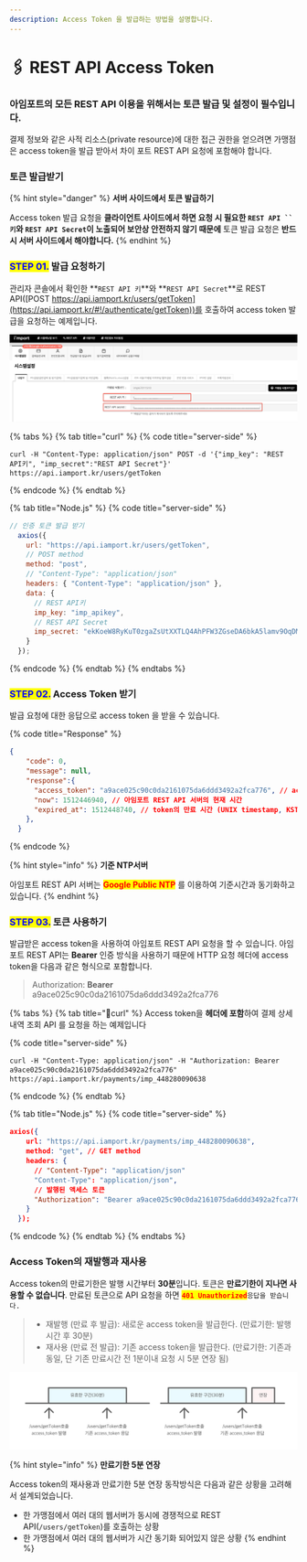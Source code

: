 ```yaml
---
description: Access Token 을 발급하는 방법을 설명합니다.
---
```


# 🖇 REST API Access Token

### 아임포트의 모든 REST API 이용을 위해서는 토큰 발급 및 설정이 필수입니다.

결제 정보와 같은 사적 리소스(private resource)에 대한 접근 권한을 얻으려면 가맹점은 access token을 발급 받아서 차이 포트 REST API 요청에 포함해야 합니다.

### 토큰 발급받기 <a href="#undefined" id="undefined"></a>

{% hint style="danger" %}
**서버 사이드에서 토큰 발급하기**

Access token 발급 요청을 **클라이언트 사이드에서 하면 요청 시 필요한 **<mark style="color:red;">**`REST API`**</mark>**` ``키`와 **<mark style="color:red;">**`REST API Secret`**</mark>**이 노출되어 보안상 안전하지 않기 때문에** 토큰 발급 요청은 **반드시 서버 사이드에서 해야합니다.**
{% endhint %}

### <mark style="color:blue;">**STEP 01.**</mark>  발급 요청하기

관리자 콘솔에서 확인한 **`REST API 키`**와 **`REST API Secret`**로 REST API([POST https://api.iamport.kr/users/getToken](https://api.iamport.kr/#!/authenticate/getToken))를 호출하여 access token 발급을 요청하는 예제입니다.

![관리자 콘솔 REST API키 & REST API Secret](<../.gitbook/assets/image (18) (1) (1) (1) (1) (1) (1).png>)

{% tabs %}
{% tab title="curl" %}
{% code title="server-side" %}
```url
curl -H "Content-Type: application/json" POST -d '{"imp_key": "REST API키", "imp_secret":"REST API Secret"}' https://api.iamport.kr/users/getToken
```
{% endcode %}
{% endtab %}

{% tab title="Node.js" %}
{% code title="server-side" %}
```javascript
// 인증 토큰 발급 받기
  axios({
    url: "https://api.iamport.kr/users/getToken",
    // POST method
    method: "post", 
    // "Content-Type": "application/json"
    headers: { "Content-Type": "application/json" }, 
    data: {
      // REST API키
      imp_key: "imp_apikey", 
      // REST API Secret
      imp_secret: "ekKoeW8RyKuT0zgaZsUtXXTLQ4AhPFW3ZGseDA6bkA5lamv9OqDMnxyeB9wqOsuO9W3Mx9YSJ4dTqJ3f" 
    }
  });
```
{% endcode %}
{% endtab %}
{% endtabs %}

### <mark style="color:blue;">**STEP 02.**</mark>  Access Token 받기

발급 요청에 대한 응답으로 access token 을 받을 수 있습니다.

{% code title="Response" %}
```json
{
    "code": 0,
    "message": null,
    "response":{
      "access_token": "a9ace025c90c0da2161075da6ddd3492a2fca776", // access token
      "now": 1512446940, // 아임포트 REST API 서버의 현재 시간
      "expired_at": 1512448740, // token의 만료 시간 (UNIX timestamp, KST 기준)
    },
  }
```
{% endcode %}

{% hint style="info" %}
**기준 NTP서버**

아임포트 REST API 서버는 <mark style="color:red;">**Google Public NTP**</mark> 를 이용하여 기준시간과 동기화하고 있습니다.
{% endhint %}

### <mark style="color:blue;">**STEP 03.**</mark>  토큰 사용하기

발급받은 access token을 사용하여 아임포트 REST API 요청을 할 수 있습니다. 아임포트 REST API는 **Bearer** 인증 방식을 사용하기 때문에 HTTP 요청 헤더에 access token을 다음과 같은 형식으로 포함합니다.

> Authorization: **Bearer** a9ace025c90c0da2161075da6ddd3492a2fca776

{% tabs %}
{% tab title="curl" %}
Access token을 **헤더에 포함**하여 결제 상세 내역 조회 API 를 요청을 하는 예제입니다

{% code title="server-side" %}
```
curl -H "Content-Type: application/json" -H "Authorization: Bearer a9ace025c90c0da2161075da6ddd3492a2fca776" https://api.iamport.kr/payments/imp_448280090638
```
{% endcode %}
{% endtab %}

{% tab title="Node.js" %}
{% code title="server-side" %}
```json
axios({
    url: "https://api.iamport.kr/payments/imp_448280090638",
    method: "get", // GET method
    headers: {
      // "Content-Type": "application/json"
      "Content-Type": "application/json", 
      // 발행된 액세스 토큰
      "Authorization": "Bearer a9ace025c90c0da2161075da6ddd3492a2fca776" 
    }
  });
```
{% endcode %}
{% endtab %}
{% endtabs %}

### Access Token의 재발행과 재사용 <a href="#access-token" id="access-token"></a>

Access token의 만료기한은 발행 시간부터 **30분**입니다. 토큰은 **만료기한이 지나면 사용할 수 없습니다**. 만료된 토큰으로 API 요청을 하면 <mark style="color:red;">**`401 Unauthorized`**</mark>`응답을 받습니다.`

> * 재발행 (만료 후 발급): 새로운 access token을 발급한다. (만료기한: 발행시간 후 30분)
> * 재사용 (만료 전 발급): 기존 access token을 발급한다. (만료기한: 기존과 동일, 단 기존 만료시간 전 1분이내 요청 시 5분 연장 됨)

![](../.gitbook/assets/2.svg)

{% hint style="info" %}
**만료기한 5분 연장**

Access token의 재사용과 만료기한 5분 연장 동작방식은 다음과 같은 상황을 고려해서 설계되었습니다.

* 한 가맹점에서 여러 대의 웹서버가 동시에 경쟁적으로 REST API(`/users/getToken`)를 호출하는 상황
* 한 가맹점에서 여러 대의 웹서버가 시간 동기화 되어있지 않은 상황
{% endhint %}
